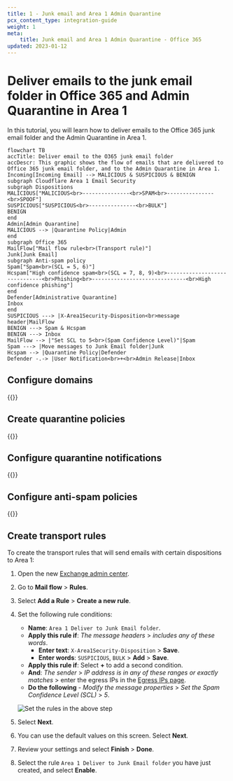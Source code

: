 ```yaml
---
title: 1 - Junk email and Area 1 Admin Quarantine
pcx_content_type: integration-guide
weight: 1
meta:
    title: Junk email and Area 1 Admin Quarantine - Office 365
updated: 2023-01-12
---
```


# Deliver emails to the junk email folder in Office 365 and Admin Quarantine in Area 1

In this tutorial, you will learn how to deliver emails to the Office 365 junk email folder and the Admin Quarantine in Area 1.

```mermaid
flowchart TB
accTitle: Deliver email to the O365 junk email folder
accDescr: This graphic shows the flow of emails that are delivered to Office 365 junk email folder, and to the Admin Quarantine in Area 1.
Incoming[Incoming Email] --> MALICIOUS & SUSPICIOUS & BENIGN
subgraph Cloudflare Area 1 Email Security
subgraph Dispositions
MALICIOUS["MALICIOUS<br>---------------<br>SPAM<br>---------------<br>SPOOF"]
SUSPICIOUS["SUSPICIOUS<br>---------------<br>BULK"]
BENIGN
end
Admin[Admin Quarantine]
MALICIOUS --> |Quarantine Policy|Admin
end
subgraph Office 365
MailFlow["Mail flow rule<br>(Transport rule)"]
Junk[Junk Email]
subgraph Anti-spam policy
Spam["Spam<br>(SCL = 5, 6)"]
Hcspam["High confidence spam<br>(SCL = 7, 8, 9)<br>------------------------------<br>Phishing<br>------------------------------<br>High confidence phishing"]
end
Defender[Administrative Quarantine]
Inbox
end
SUSPICIOUS ---> |X-Area1Security-Disposition<br>message header|MailFlow
BENIGN ---> Spam & Hcspam
BENIGN ---> Inbox
MailFlow --> |"Set SCL to 5<br>(Spam Confidence Level)"|Spam
Spam ---> |Move messages to Junk Email folder|Junk
Hcspam --> |Quarantine Policy|Defender
Defender -.-> |User Notification<br>+<br>Admin Release|Inbox
```

## Configure domains

{{<render file="deployment/_o365-use-case-configure-domain.md" withParameters="Check the `MALICIOUS`, `SPAM`, and `SPOOF` dispositions.">}}

## Create quarantine policies

{{<render file="deployment/_o365-use-case-1-3-create-quarantine-policy.md">}}

## Configure quarantine notifications

{{<render file="deployment/_o365-use-case-configure-quarantine-notifications.md">}}

## Configure anti-spam policies

{{<render file="deployment/_o365-use-cases-antispam.md" withParameters="_UserNotifyAdminRelease_;;_UserNotifyAdminRelease_;;_UserNotifyAdminRelease_;;step7-spam.png">}}


## Create transport rules

To create the transport rules that will send emails with certain dispositions to Area 1:

1. Open the new [Exchange admin center](https://admin.exchange.microsoft.com/#/homepage).
2. Go to **Mail flow** > **Rules**.
3. Select **Add a Rule** > **Create a new rule**.
4. Set the following rule conditions:
    - **Name**: `Area 1 Deliver to Junk Email folder`.
    - **Apply this rule if**: _The message headers_ > _includes any of these words_.
        - **Enter text**: `X-Area1Security-Disposition` > **Save**.
        - **Enter words**: `SUSPICIOUS`, `BULK` > **Add** > **Save**.
    - **Apply this rule if**: Select **+** to add a second condition.
    - **And**: _The sender_ > _IP address is in any of these ranges or exactly matches_ > enter the egress IPs in the [Egress IPs page](/email-security/deployment/inline/reference/egress-ips/).
    - **Do the following** - _Modify the message properties_ > _Set the Spam Confidence Level (SCL)_ > _5_.

    ![Set the rules in the above step](/email-security/static/flexible-partial-images/o365-area1-mx/step4-rules.png)

5. Select **Next**.
6. You can use the default values on this screen. Select **Next**.
7. Review your settings and select **Finish** > **Done**.
8. Select the rule `Area 1 Deliver to Junk Email folder` you have just created, and select **Enable**.
